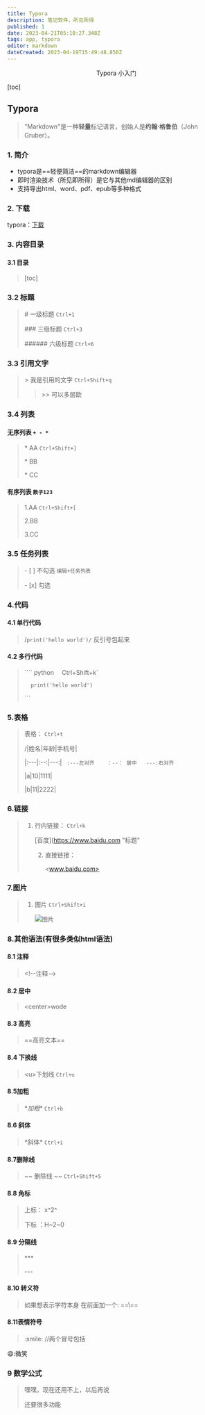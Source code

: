 ```yaml
---
title: Typora
description: 笔记软件，所见所得
published: 1
date: 2023-04-21T05:10:27.348Z
tags: app, typora
editor: markdown
dateCreated: 2023-04-19T15:49:48.850Z
---
```


<center>Typora 小入门</center>



[toc]

## Typora

> "Markdown"是一种**轻量**标记语言，创始人是**约翰·格鲁伯**（John Gruber）。

### 1. 简介

* typora是==轻便简洁==的markdown编辑器
* 即时渲染技术（所见即所得）是它与其他md编辑器的区别
* 支持导出html、word、pdf、epub等多种格式

### 2. 下载

typora：[下载](https://www.typora.io/#download)

### 3. 内容目录

#### 3.1 目录

> \[toc]   

### 3.2 标题

>\#  一级标题    `Ctrl+1`
>
>\### 三级标题  `Ctrl+3`
>
>\###### 六级标题 `Ctrl+6`

### 3.3 引用文字

>\>  我是引用的文字 `Ctrl+Shift+q`
>
>> \>> 可以多层欧

### 3.4 列表

#### 无序列表 `+ - *`

> \* AA  `Ctrl+Shift+]`
>
> \* BB
>
> \* CC

#### 有序列表 `数子123`

> 1.AA  `Ctrl+Shift+[`
>
> 2.BB
>
> 3.CC

### 3.5 任务列表

> \- [ ] 不勾选  `编辑+任务列表`
>
> \- [x] 勾选

### 4.代码

#### 4.1 单行代码 

> /`print('hello world')/`   反引号包起来

#### 4.2 多行代码 

>
>
>\```` python	`  `Ctrl+Shift+k`
>
>		print('hello world')
>
>\```

### 5.表格

>表格： `Ctrl+t`
>
>/|姓名|年龄|手机号|
>
>\|:---|:--:|---:|   ` :---左对齐    ：--： 居中   ---:右对齐`
>
>\|a|10|1111|
>
>\|b|11|2222|

### 6.链接

> 1. 行内链接： `Ctrl+k`
>
>    \[百度]\(https://www.baidu.com "标题"
>
> 
>
>    2. 直接链接：
>
>       \<www.baidu.com>

### 7.图片

> 1. 图片  `Ctrl+Shift+i`
>
>    ![图片](路径 "标题")



### 8.其他语法(有很多类似html语法)

#### 8.1 注释

> \<!--注释-->

#### 8.2 居中

> \<center>wode</center>

#### 8.3 高亮

> \==高亮文本==

#### 8.4 下换线

>\<u>下划线</u>  `Ctrl+u`

#### 8.5加粗

> \**加粗** 	`Ctrl+b`

#### 8.6 斜体

> \*斜体*  `Ctrl+i`

#### 8.7删除线

> \~~ 删除线 ~~ `Ctrl+Shift+5`

#### 8.8 角标

> 上标： x\^2^
>
> 下标 ：H\~2~0

#### 8.9 分隔线

> \***
>
> \---

#### 8.10 转义符

> 如果想表示字符本身 在前面加一个: ==\\==

#### 8.11表情符号

> \:smile\:   //两个冒号包括

:smile::微笑

### 9 数学公式

> 嘿嘿，现在还用不上，以后再说
>
> 还要很多功能